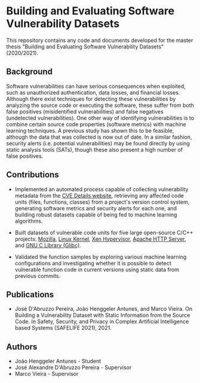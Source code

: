 # Building and Evaluating Software Vulnerability Datasets

This repository contains any code and documents developed for the master thesis "Building and Evaluating Software Vulnerability Datasets" (2020/2021).

## Background

Software vulnerabilities can have serious consequences when exploited, such as unauthorized authentication, data losses, and financial losses. Although there exist techniques for detecting these vulnerabilities by analyzing the source code or executing the software, these suffer from both false positives (misidentified vulnerabilities) and false negatives (undetected vulnerabilities). One other way of identifying vulnerabilities is to combine certain source code properties (software metrics) with machine learning techniques. A previous study has shown this to be feasible, although the data that was collected is now out of date. In a similar fashion, security alerts (i.e. potential vulnerabilities) may be found directly by using static analysis tools (SATs), though these also present a high number of false positives.

## Contributions

* Implemented an automated process capable of collecting vulnerability metadata from the [CVE Details website](https://www.cvedetails.com/), retrieving any affected code units (files, functions, classes) from a project's version control system, generating software metrics and security alerts for each one, and building robust datasets capable of being fed to machine learning algorithms.

* Built datasets of vulnerable code units for five large open-source C/C++ projects: [Mozilla](https://github.com/mozilla/gecko-dev), [Linux Kernel](https://github.com/torvalds/linux), [Xen Hypervisor](https://xenbits.xen.org/gitweb/?p=xen.git;a=summary), [Apache HTTP Server](https://github.com/apache/httpd), and [GNU C Library (Glibc)](https://sourceware.org/git/glibc.git).

* Validated the function samples by exploring various machine learning configurations and investigating whether it is possible to detect vulnerable function code in current versions using static data from previous commits.

## Publications

* José D'Abruzzo Pereira, João Henggeler Antunes, and Marco Vieira. On Building a Vulnerability Dataset with Static Information from the Source Code. In Safety, Security, and Privacy in Complex Artificial Intelligence based Systems (SAFELIFE 2021), 2021.

## Authors

* João Henggeler Antunes - Student
* José Alexandre D'Abruzzo Pereira - Supervisor
* Marco Vieira - Supervisor

